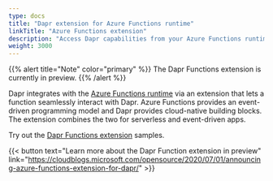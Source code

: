 ```yaml
---
type: docs
title: "Dapr extension for Azure Functions runtime"
linkTitle: "Azure Functions extension"
description: "Access Dapr capabilities from your Azure Functions runtime application"
weight: 3000
---
```


{{% alert title="Note" color="primary" %}}
The Dapr Functions extension is currently in preview.
{{% /alert %}}


Dapr integrates with the [Azure Functions runtime](https://learn.microsoft.com/azure/azure-functions/functions-overview) via an extension that lets a function seamlessly interact with Dapr. Azure Functions provides an event-driven programming model and Dapr provides cloud-native building blocks. The extension combines the two for serverless and event-driven apps. 

Try out the [Dapr Functions extension](https://github.com/dapr/azure-functions-extension) samples.

{{< button text="Learn more about the Dapr Function extension in preview" link="https://cloudblogs.microsoft.com/opensource/2020/07/01/announcing-azure-functions-extension-for-dapr/" >}}
